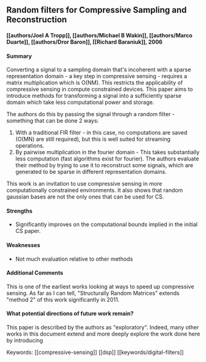 ## Random filters for Compressive Sampling and Reconstruction
#### [[authors/Joel A Tropp]], [[authors/Michael B Wakin]], [[authors/Marco Duarte]], [[authors/Dror Baron]], [[Richard Baraniuk]], 2006

#### Summary
Converting a signal to a sampling domain that's incoherent with a sparse representation domain - a key step in compressive sensing - requires a matrix multiplication which is O(NM). This restricts the applicability of compressive sensing in compute constrained devices. This paper aims to introduce methods for transforming a signal into a sufficiently sparse domain which take less computational power and storage.

The authors do this by passing the signal through a random filter - something that can be done 2 ways:
 1. With a traditional FIR filter - in this case, no computations are saved (O(MN) are still required), but this is well suited for streaming operations.
 2. By pairwise multiplication in the fourier domain - This takes substantially less computation (fast algorithms exist for fourier).
The authors evaluate their method by trying to use it to reconstruct some signals, which are generated to be sparse in different representation domains.

This work is an invitation to use compressive sensing in more computationally constrained environments. It also shows that random gaussian bases are not the only ones that can be used for CS.

#### Strengths
 * Significantly improves on the computational bounds implied in the initial CS paper.

#### Weaknesses
 * Not much evaluation relative to other methods

#### Additional Comments
This is one of the earliest works looking at ways to speed up compressive sensing. As far as I can tell, "Structurally Random Matrices" extends "method 2" of this work significantly in 2011.

#### What potential directions of future work remain?
This paper is described by the authors as "exploratory". Indeed, many other works in this document extend and more deeply explore the work done here by introducing

Keywords: [[compressive-sensing]] [[dsp]] [[keywords/digital-filters]]
